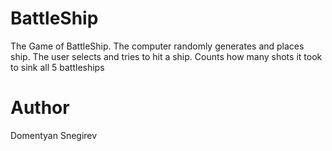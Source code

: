 # BattleShip
The Game of BattleShip. The computer randomly generates and places ship. The user selects and tries to hit a ship. Counts how many shots it took to sink all 5 battleships

# Author
Domentyan Snegirev
